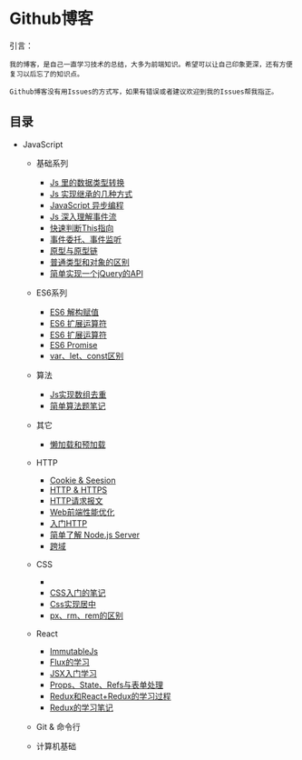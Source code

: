 # Github博客 

引言： 
```
我的博客，是自己一直学习技术的总结，大多为前端知识。希望可以让自己印象更深，还有方便复习以后忘了的知识点。

Github博客没有用Issues的方式写，如果有错误或者建议欢迎到我的Issues帮我指正。
```

## 目录

 * JavaScript
   * 基础系列
      * [Js 里的数据类型转换]()
      * [Js 实现继承的几种方式]()
      * [JavaScript 异步编程]()
      * [Js 深入理解事件流]()
      * [快速判断This指向]()
      * [事件委托、事件监听]()
      * [原型与原型链]()
      * [普通类型和对象的区别]()
      * [简单实现一个jQuery的API]()
    * ES6系列
      * [ES6 解构赋值]()
      * [ES6 扩展运算符]()
      * [ES6 扩展运算符]()
      * [ES6 Promise]()
      * [var、let、const区别]()
    * 算法
      * [Js实现数组去重]()
      * [简单算法题笔记]()
    * 其它
      * [懒加载和预加载]()
   * HTTP
      * [Cookie & Seesion]()
      * [HTTP & HTTPS]()
      * [HTTP请求报文]()
      * [Web前端性能优化](https://github.com/18898286061/KaiKaiBlog/blob/master/HTTP/%E5%89%8D%E7%AB%AF%E6%80%A7%E8%83%BD%E4%BC%98%E5%8C%96.md)
      * [入门HTTP]()
      * [简单了解 Node.js Server](https://github.com/18898286061/KaiKaiBlog/blob/master/HTTP/%E7%AE%80%E5%8D%95%E4%BA%86%E8%A7%A3Node.js%20Server.md)
      * [跨域](https://github.com/18898286061/KaiKaiBlog/blob/master/HTTP/%E8%B7%A8%E5%9F%9F.md)
      
   * CSS
      * []()
      * [CSS入门的笔记](https://github.com/18898286061/KaiKaiBlog/blob/master/CSS/CSS%E5%85%A5%E9%97%A8%E7%9A%84%E7%AC%94%E8%AE%B0.md)
      * [Css实现居中](https://github.com/18898286061/KaiKaiBlog/blob/master/CSS/Css%E5%AE%9E%E7%8E%B0%E5%B1%85%E4%B8%AD.md)
      * [px、rm、rem的区别](https://github.com/18898286061/KaiKaiBlog/blob/master/CSS/px%E3%80%81rm%E3%80%81rem%E7%9A%84%E5%8C%BA%E5%88%AB.md)
   * React
      * [ImmutableJs](https://github.com/18898286061/KaiKaiBlog/blob/master/React/ImmutableJs.md)
      * [Flux的学习](https://github.com/18898286061/KaiKaiBlog/blob/master/React/Flux%E7%9A%84%E5%AD%A6%E4%B9%A0.md)
      * [JSX入门学习](https://github.com/18898286061/KaiKaiBlog/blob/master/React/JSX%E5%85%A5%E9%97%A8%E5%AD%A6%E4%B9%A0.md)
      * [Props、State、Refs与表单处理](https://github.com/18898286061/KaiKaiBlog/blob/master/React/Props%E3%80%81State%E3%80%81Refs%E4%B8%8E%E8%A1%A8%E5%8D%95%E5%A4%84%E7%90%86.md)
      * [Redux和React+Redux的学习过程](https://github.com/18898286061/KaiKaiBlog/blob/master/React/Redux%E5%92%8CReact%2BRedux%E7%9A%84%E5%AD%A6%E4%B9%A0%E8%BF%87%E7%A8%8B.md)
      * [Redux的学习笔记](https://github.com/18898286061/KaiKaiBlog/blob/master/React/Redux%E7%9A%84%E5%AD%A6%E4%B9%A0%E7%AC%94%E8%AE%B0.md)
   * Git & 命令行
   * 计算机基础
